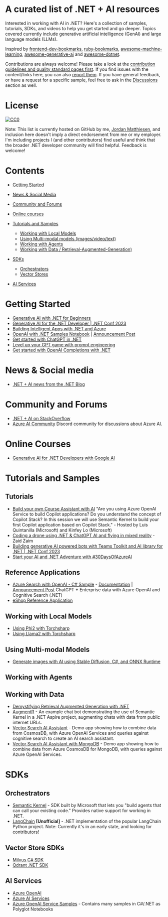# A curated list of .NET + AI resources

Interested in working with AI in .NET? Here's a collection of samples, tutorials, SDKs, and videos to help you get started and go deeper. Topics covered currently include generative artificial intelligence (GenAI) and large language models (LLMs).

Inspired by [frontend-dev-bookmarks](https://github.com/dypsilon/frontend-dev-bookmarks), [ruby-bookmarks](https://github.com/dreikanter/ruby-bookmarks), [awesome-machine-learning](https://github.com/josephmisiti/awesome-machine-learning), [awesome-generative-ai](https://github.com/steven2358/awesome-generative-ai) and [awesome-dotnet](https://github.com/quozd/awesome-dotnet).

Contributions are always welcome! Please take a look at the [contribution guidelines and quality standard pages first](CONTRIBUTING.md). If you find issues with the content/links here, you can also [report them](https://github.com/jmatthiesen/dotnet-ai-resources/issues). If you have general feedback, or have a request for a specific sample, feel free to ask in the [Discussions](https://github.com/jmatthiesen/dotnet-ai-resources/discussions) section as well.

# License

[![CC0](https://licensebuttons.net/p/zero/1.0/88x31.png)](https://creativecommons.org/publicdomain/zero/1.0/)

Note: This list is currently hosted on GitHub by me, [Jordan Matthiesen](https://github.com/jmatthiesen), and inclusion here doesn't imply a direct endorsement from me or my employer. I'm including projects I (and other contributors) find useful and think that the broader .NET developer community will find helpful. Feedback is welcome!

# Contents
- [Getting Started](#getting-started)
- [News & Social Media](#news--social-media)
- [Community and Forums](#community-and-forums)
- [Online courses](#online-courses)
- [Tutorials and Samples](#tutorials)
  - [Working with Local Models](#working-with-local-models)
  - [Using Multi-modal models (images/video/text)](#multi-modal)
  - [Working with Agents](#working-with-agents)
  - [Working with Data / Retrieval-Augmented-Generation)](#working-with-data)
- [SDKs](#sdks)
  - [Orchestrators](#orchestrators)
  - [Vector Stores](#vector-store-sdks)

- [AI Services](#ai-services)

# Getting Started

- [Generative AI with .NET for Beginners](https://youtube.com/playlist?list=PLdo4fOcmZ0oW_k4_eDTPWDLUVWz7A9y0M&si=c7B1fz4oQQYHEfy2)
- [Generative AI for the .NET Developer | .NET Conf 2023](https://youtu.be/yc0Zl_UXCY4?si=ko3xGqncKakU2xSt)
- [Building Intelligent Apps with .NET and Azure](https://www.youtube.com/watch?v=-3SrUqjq9Ic&list=PLdo4fOcmZ0oULyHSPBx-tQzePOYlhvrAU)
- [OpenAI with .NET Samples Notebook](https://github.com/Azure-Samples/openai-dotnet-samples) | [Announcement Post](https://devblogs.microsoft.com/dotnet/getting-started-azure-openai-dotnet/)
- [Get started with ChatGPT in .NET](https://devblogs.microsoft.com/dotnet/get-started-chatgpt-azure-dotnet/)
- [Level up your GPT game with prompt engineering](https://devblogs.microsoft.com/dotnet/gpt-prompt-engineering-openai-azure-dotnet/)
- [Get started with OpenAI Completions with .NET](https://devblogs.microsoft.com/dotnet/get-started-with-open-ai-completions-with-dotnet/)

# News & Social media

- [.NET + AI news from the .NET Blog](https://devblogs.microsoft.com/dotnet/category/ai/)

# Community and Forums

- [.NET + AI on StackOverflow](https://stackoverflow.com/questions/tagged/.net+artificial-intelligence)
- [Azure AI Community](https://discord.com/invite/ByRwuEEgH4) Discord community for discussions about Azure AI.

# Online Courses

- [Generative AI for .NET Developers with Google AI](https://www.linkedin.com/feed/update/urn:li:activity:7137936525010354176/)

# Tutorials and Samples

## Tutorials

- [Build your own Course Assistant with AI](https://youtu.be/BRaltelZt6U?si=uuUvRc_9jSW4L601) "Are you using Azure OpenAI Service to build Copilot applications? Do you understand the concept of Copilot Stack? In this session we will use Semantic Kernel to build your first Copilot application based on Copilot Stack." - Hosted by Luis Quintanilla (Microsoft) and Kinfey Lo (Microsoft)
- [Coding a drone using .NET & ChatGPT AI and flying in mixed reality](https://youtu.be/5ChGYf10z1M?si=oxHXQyO60EEzsxE6) - Zaid Zaim
- [Building generative AI powered bots with Teams Toolkit and AI library for .NET | .NET Conf 2023](https://youtu.be/E6sEr3OrwgA?si=VmL5yUr3B21yU83u)
- [Start your AI and .NET Adventure with #30DaysOfAzureAI](https://www.youtube.com/watch?v=567890)

## Reference Applications

- [Azure Search with OpenAI - C# Sample](https://github.com/Azure-Samples/azure-search-openai-demo-csharp/) - [Documentation](https://learn.microsoft.com/dotnet/azure/ai/get-started-app-chat-template?tabs=github-codespaces) | [Announcement Post](https://devblogs.microsoft.com/dotnet/transform-business-smart-dotnet-apps-azure-chatgpt/) ChatGPT + Enterprise data with Azure OpenAI and Cognitive Search (.NET) 
- [eShop Reference Application](https://github.com/dotnet/eShop/)
  
## Working with Local Models

- [Using Phi2 with Torchsharp](https://github.com/LittleLittleCloud/Torchsharp-phi)
- [Using Llama2 with Torchsharp](https://github.com/LittleLittleCloud/Torchsharp-llama)

## Using Multi-modal Models

- [Generate images with AI using Stable Diffusion, C#, and ONNX Runtime](https://devblogs.microsoft.com/dotnet/generate-ai-images-stable-diffusion-csharp-onnx-runtime/)

## Working with Agents

## Working with Data

- [Demystifying Retrieval Augmented Generation with .NET](https://devblogs.microsoft.com/dotnet/demystifying-retrieval-augmented-generation-with-dotnet/)
- [AugmentR](https://github.com/bradygaster/AugmentR) - An example chat bot demonstrating the use of Semantic Kernel in a .NET Aspire project, augmenting chats with data from public internet URLs.
- [Vector Search AI Assistant](https://github.com/Azure/Vector-Search-AI-Assistant/tree/cognitive-search-vector) - Demo app showing how to combine data from CosmosDB, with Azure OpenAI Services and queries against cognitive search to create an AI search assistant.
- [Vector Search AI Assistant with MongoDB](https://github.com/Azure/Vector-Search-AI-Assistant-MongoDBvCore) - Demo app showing how to combine data from Azure CosmosDB for MongoDB, with queries against Azure OpenAI Services. 

# SDKs

## Orchestrators

- [Semantic Kernel](https://github.com/microsoft/semantic-kernel) - SDK built by Microsoft that lets you "build agents that can call your existing code." Provides native support for working in .NET.
- [LangChain](https://github.com/tryAGI/LangChain/) **[Unofficial]** - .NET implementation of the popular LangChain Python project. Note: Currently it's in an early state, and looking for contributors!
  
## Vector Store SDKs

- [Milvus C# SDK](https://milvus.io/docs/v2.2.x/install-csharp.md)
- [Qdrant .NET SDK](https://github.com/qdrant/qdrant-dotnet)

## AI Services

- [Azure OpenAI](https://learn.microsoft.com/en-us/azure/ai-services/openai/)
- [Azure AI Services](https://learn.microsoft.com/azure/ai-services/)
- [Azure OpenAI Service Samples](https://github.com/Azure-Samples/openai/) - Contains many samples in C#/.NET as Polyglot Notebooks


